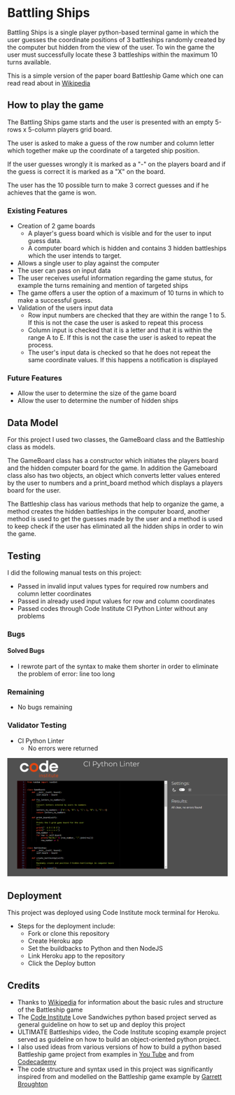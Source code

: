 # Battling Ships

Battling Ships is a single player python-based terminal game in which the user guesses the coordinate positions of 3 battleships randomly created by the computer but hidden from the view of the user. To win the game the user must successfully locate these 3 battleships within the maximum 10 turns available.

This is a simple version of the paper board Battleship Game which one can read read about in [Wikipedia](https://en.wikipedia.org/wiki/Battleship_(game))


## How to play the game
The Battling Ships game starts and the user is presented with an empty 5-rows x 5-column players grid board. 

The user is asked to make a guess of the row number and column letter which together make up the coordinate of a targeted ship position.

If the user guesses wrongly it is marked as a "-" on the players board and if the guess is correct it is marked as a "X" on the board.

The user has the 10 possible turn to make 3 correct guesses and if he achieves that the game is won.


### Existing Features
- Creation of 2 game boards
    - A player's guess board which is visible and for the user to input guess data.
    - A computer board which is hidden and contains 3 hidden battleships which the user intends to target.
-  Allows a single user to play against the computer
- The user can pass on input data 
- The user receives useful information regarding the game stutus, for example the turns remaining and mention of targeted ships
- The game offers a user the option of a maximum of 10 turns in which to make a successful guess.
- Validation of the users input data 
    - Row input numbers are checked that they are within the range 1 to 5. If this is not the case the user is asked to repeat this process
    - Column input is checked that it is a letter and that it is within the range A to E. If this is not the case the user is asked to repeat the process.
    - The user's input data is checked so that he does not repeat the same coordinate values. If this happens a notification is displayed

### Future Features
- Allow the user to determine the size of the game board 
- Allow the user to determine the number of hidden ships
## Data Model
For this project I used two classes, the GameBoard class and the Battleship class as models.

The GameBoard class has a constructor which initiates the players board and the hidden computer board for the game. In addition the Gameboard class also has two objects, an object which converts letter values entered by the user to numbers and a print_board method which displays a players board for the user.

The Battleship class has various methods that help to organize the game, a method creates the hidden battleships in the computer board, another method is used to get the guesses made by the user and a method is used to keep check if the user has eliminated all the hidden ships in order to win the game.

## Testing
I did the following manual tests on this project:
- Passed in invalid input values types for required row numbers and column letter coordinates
- Passed in already used input values for row and column coordinates
- Passed codes through Code Institute CI Python Linter without any problems

### Bugs
#### Solved Bugs
- I rewrote part of the syntax to make them shorter in order to eliminate the problem of error: line too long

### Remaining 
- No bugs remaining

### Validator Testing
- CI Python Linter
    - No errors were returned

![CI Python Linter](assets/ci_python_linter.png)
## Deployment
This project was deployed using Code Institute mock terminal for Heroku.
- Steps for the deployment include:
    - Fork or clone this repository
    - Create Heroku app
    - Set the buildbacks to Python and then NodeJS
    - Link Heroku app to the repository
    - Click the Deploy button

## Credits
- Thanks to [Wikipedia](https://en.wikipedia.org/wiki/Battleship_(game)) for information about the basic rules and structure of the Battleship game
- The [Code Institute](https://codeinstitute.net/de/bildungsgutschein/?utm_term=code%20institute&utm_campaign=CI+-+UK+-+Search+-+Brand&utm_source=adwords&utm_medium=ppc&hsa_acc=8983321581&hsa_cam=16493764737&hsa_grp=132915436926&hsa_ad=635790877672&hsa_src=g&hsa_tgt=kwd-342001843376&hsa_kw=code%20institute&hsa_mt=p&hsa_net=adwords&hsa_ver=3&gclid=EAIaIQobChMIlK3x476__AIVHhkGAB23MAJmEAAYAiAAEgJWRfD_BwE) Love Sandwiches python based project served as general guideline on how to set up and deploy this project
- ULTIMATE Battleships video, the Code Institute scoping example project served as guideline on how to build an object-oriented python project.
- I also used ideas from various versions of how to build a python based Battleship game project from examples in [You Tube](https://www.youtube.com/) and from [Codecademy](http://www.codecademy.com/)
- The code structure and syntax used in this project was significantly inspired from and modelled on the Battleship game example by [Garrett Broughton](https://www.youtube.com/watch?v=alJH_c9t4zw)


